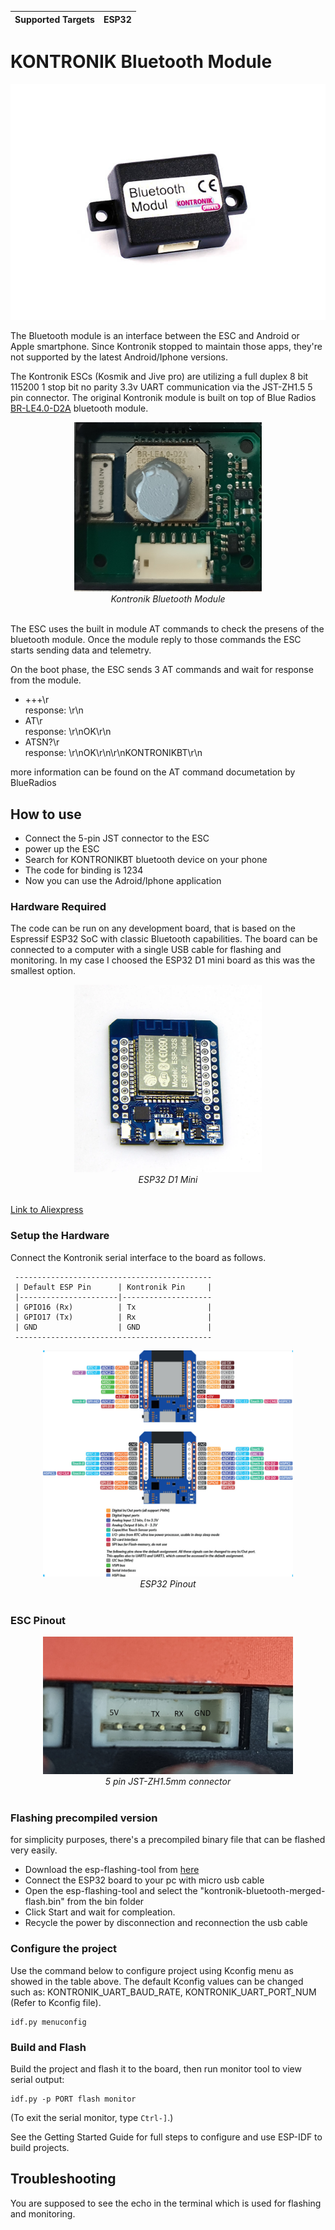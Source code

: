 | Supported Targets | ESP32 |
| ----------------- | ----- |

# KONTRONIK Bluetooth Module

![image](images/Kontronik_Bluetooth_Modul.jpg)

The Bluetooth module is an interface between the ESC and Android or Apple smartphone.
Since Kontronik stopped to maintain those apps, they're not supported by the latest Android/Iphone versions.

The Kontronik ESCs (Kosmik and Jive pro) are utilizing a full duplex 8 bit 115200 1 stop bit no parity 3.3v UART communication via the JST-ZH1.5 5 pin connector.
The original Kontronik module is built on top of Blue Radios [BR-LE4.0-D2A](https://www.blueradios.com/hardware_LE4.0-D2.htm) bluetooth module. 

<p align="center"><img src="./images/bluetooth_interior2.jpg" width="300"><br>
  <i>Kontronik Bluetooth Module</i><br><br></p>

The ESC uses the built in module AT commands to check the presens of the bluetooth module.
Once the module reply to those commands the ESC starts sending data and telemetry.

On the boot phase, the ESC sends 3 AT commands and wait for response from the module.
* +++\r <br> response: \r\n
* AT\r <br> response: \r\nOK\r\n
* ATSN?\r <br> response: \r\nOK\r\n\r\nKONTRONIKBT\r\n

more information can be found on the AT command documetation by BlueRadios

## How to use
* Connect the 5-pin JST connector to the ESC
* power up the ESC
* Search for KONTRONIKBT bluetooth device on your phone
* The code for binding is 1234
* Now you can use the Adroid/Iphone application

### Hardware Required

The code can be run on any development board, that is based on the Espressif ESP32 SoC with classic Bluetooth capabilities. The board can be connected to a computer with a single USB cable for flashing and monitoring.
In my case I choosed the ESP32 D1 mini board as this was the smallest option.

<p align="center"><img src="./images/esp32-d1-board.png" width="300"><br>
  <i>ESP32 D1 Mini</i><br><br></p>

[Link to Aliexpress](https://www.aliexpress.com/item/1005001621844145.html?spm=a2g0o.order_list.order_list_main.5.f2f71802LvbaSD)

### Setup the Hardware

Connect the Kontronik serial interface to the board as follows.

```
 --------------------------------------------
 | Default ESP Pin      | Kontronik Pin     |
 |----------------------|--------------------
 | GPIO16 (Rx)          | Tx                |
 | GPIO17 (Tx)          | Rx                |
 | GND                  | GND               |
 --------------------------------------------
```

<p align="center"><img src="./images/esp32-d1-pinout.jpeg" width="400"><br>
  <i>ESP32 Pinout</i><br><br></p>


### ESC Pinout

<p align="center"><img src="./images/esc-pinout.jpg" width="400"><br>
  <i>5 pin JST-ZH1.5mm connector</i><br><br></p>

### Flashing precompiled version
for simplicity purposes, there's a precompiled binary file that can be flashed very easily.

* Download the esp-flashing-tool from [here](https://www.espressif.com/en/support/download/other-tools)
* Connect the ESP32 board to your pc with micro usb cable
* Open the esp-flashing-tool and select the "kontronik-bluetooth-merged-flash.bin" from the bin folder
* Click Start and wait for compleation.
* Recycle the power by disconnection and reconnection the usb cable 


### Configure the project

Use the command below to configure project using Kconfig menu as showed in the table above.
The default Kconfig values can be changed such as: KONTRONIK_UART_BAUD_RATE, KONTRONIK_UART_PORT_NUM (Refer to Kconfig file).
```
idf.py menuconfig
```

### Build and Flash

Build the project and flash it to the board, then run monitor tool to view serial output:

```
idf.py -p PORT flash monitor
```

(To exit the serial monitor, type ``Ctrl-]``.)

See the Getting Started Guide for full steps to configure and use ESP-IDF to build projects.


## Troubleshooting

You are supposed to see the echo in the terminal which is used for flashing and monitoring.
